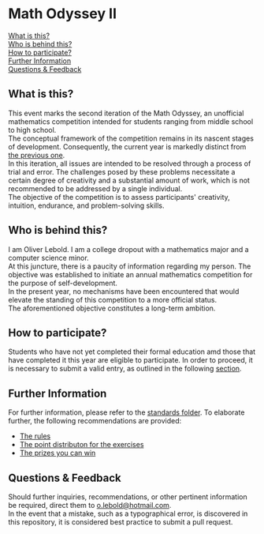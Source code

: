 # Math Odyssey II

[What is this?](#what-is-this)\
[Who is behind this?](#who-is-behind-this)\
[How to participate?](#how-to-participate)\
[Further Information](#further-information)\
[Questions & Feedback](#questions--feedback)

## What is this?

This event marks the second iteration of the Math Odyssey, an unofficial mathematics competition intended for students ranging from middle school to high school.\
The conceptual framework of the competition remains in its nascent stages of development. Consequently, the current year is markedly distinct from [the previous one](https://www.overleaf.com/read/jdttxtdrgpdk#da9747).\
In this iteration, all issues are intended to be resolved through a process of trial and error. The challenges posed by these problems necessitate a certain degree of creativity and a substantial amount of work, which is not recommended to be addressed by a single individual.\
The objective of the competition is to assess participants' creativity, intuition, endurance, and problem-solving skills.

## Who is behind this?

I am Oliver Lebold. I am a college dropout with a mathematics major and a computer science minor.\
At this juncture, there is a paucity of information regarding my person. The objective was established to initiate an annual mathematics competition for the purpose of self-development.\
In the present year, no mechanisms have been encountered that would elevate the standing of this competition to a more official status.\
The aforementioned objective constitutes a long-term ambition.

## How to participate?

Students who have not yet completed their formal education amd those that have completed it this year are eligible to participate. In order to proceed, it is necessary to submit a valid entry, as outlined in the following [section](https://github.com/Pseudoexpertise/Math-Odyssee-II/blob/main/standards/rules.md#correct-submission).

## Further Information

For further information, please refer to the [standards folder](./standards/). To elaborate further, the following recommendations are provided:

- [The rules](./standards/rules.md)
- [The point distributon for the exercises](./standards/evaluation.md)
- [The prizes you can win](./standards/prizes.md)


## Questions & Feedback

Should further inquiries, recommendations, or other pertinent information be required, direct them to o.lebold@hotmail.com.\
In the event that a mistake, such as a typographical error, is discovered in this repository, it is considered best practice to submit a pull request.
